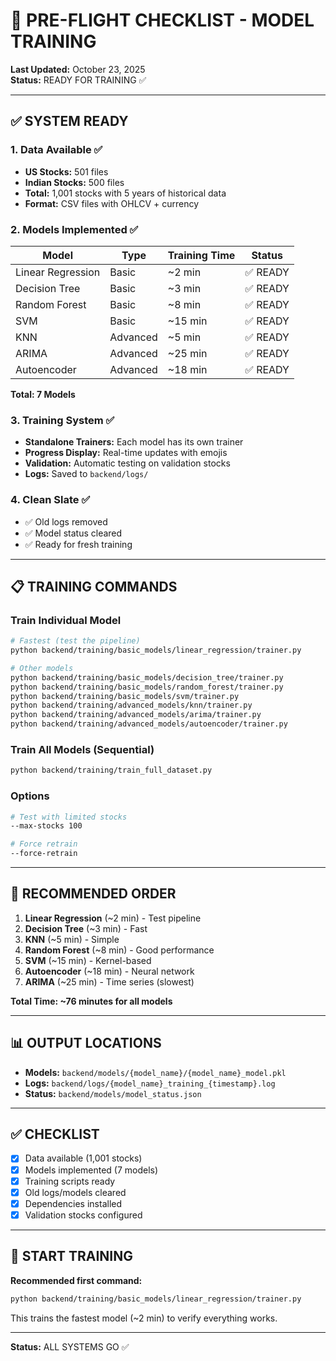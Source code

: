 # 🚀 PRE-FLIGHT CHECKLIST - MODEL TRAINING

**Last Updated:** October 23, 2025  
**Status:** READY FOR TRAINING ✅

---

## ✅ SYSTEM READY

### 1. Data Available ✅
- **US Stocks:** 501 files
- **Indian Stocks:** 500 files  
- **Total:** 1,001 stocks with 5 years of historical data
- **Format:** CSV files with OHLCV + currency

### 2. Models Implemented ✅

| Model | Type | Training Time | Status |
|-------|------|---------------|--------|
| Linear Regression | Basic | ~2 min | ✅ READY |
| Decision Tree | Basic | ~3 min | ✅ READY |
| Random Forest | Basic | ~8 min | ✅ READY |
| SVM | Basic | ~15 min | ✅ READY |
| KNN | Advanced | ~5 min | ✅ READY |
| ARIMA | Advanced | ~25 min | ✅ READY |
| Autoencoder | Advanced | ~18 min | ✅ READY |

**Total: 7 Models**

### 3. Training System ✅
- **Standalone Trainers:** Each model has its own trainer
- **Progress Display:** Real-time updates with emojis
- **Validation:** Automatic testing on validation stocks
- **Logs:** Saved to `backend/logs/`

### 4. Clean Slate ✅
- ✅ Old logs removed
- ✅ Model status cleared
- ✅ Ready for fresh training

---

## 📋 TRAINING COMMANDS

### Train Individual Model
```bash
# Fastest (test the pipeline)
python backend/training/basic_models/linear_regression/trainer.py

# Other models
python backend/training/basic_models/decision_tree/trainer.py
python backend/training/basic_models/random_forest/trainer.py
python backend/training/basic_models/svm/trainer.py
python backend/training/advanced_models/knn/trainer.py
python backend/training/advanced_models/arima/trainer.py
python backend/training/advanced_models/autoencoder/trainer.py
```

### Train All Models (Sequential)
```bash
python backend/training/train_full_dataset.py
```

### Options
```bash
# Test with limited stocks
--max-stocks 100

# Force retrain
--force-retrain
```

---

## 🎯 RECOMMENDED ORDER

1. **Linear Regression** (~2 min) - Test pipeline
2. **Decision Tree** (~3 min) - Fast
3. **KNN** (~5 min) - Simple
4. **Random Forest** (~8 min) - Good performance
5. **SVM** (~15 min) - Kernel-based
6. **Autoencoder** (~18 min) - Neural network
7. **ARIMA** (~25 min) - Time series (slowest)

**Total Time: ~76 minutes for all models**

---

## 📊 OUTPUT LOCATIONS

- **Models:** `backend/models/{model_name}/{model_name}_model.pkl`
- **Logs:** `backend/logs/{model_name}_training_{timestamp}.log`
- **Status:** `backend/models/model_status.json`

---

## ✅ CHECKLIST

- [x] Data available (1,001 stocks)
- [x] Models implemented (7 models)
- [x] Training scripts ready
- [x] Old logs/models cleared
- [x] Dependencies installed
- [x] Validation stocks configured

---

## 🚀 START TRAINING

**Recommended first command:**
```bash
python backend/training/basic_models/linear_regression/trainer.py
```

This trains the fastest model (~2 min) to verify everything works.

---

**Status:** ALL SYSTEMS GO ✅

